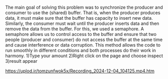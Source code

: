 The main goal of solving this problem was to synchronize the producer and consumer to use the (shared) buffer. That is, when the producer produces data, it must make sure that the buffer has capacity to insert new data. Similarly, the consumer must wait until the producer inserts data and then remove the data from the buffer.
For this, we used a semaphore. A semaphore allows us to control access to the buffer and ensure that two people (producer and consumer) do not access the buffer at the same time and cause interference or data corruption. This method allows the code to run smoothly in different conditions and both processes do their work in harmony.
1)Type your amount
2)Right click on the page and choose inspect
3)result appear

https://uplod.ir/tomzunfwok5x/Recording_2024-12-04_104125.mp4.htm

